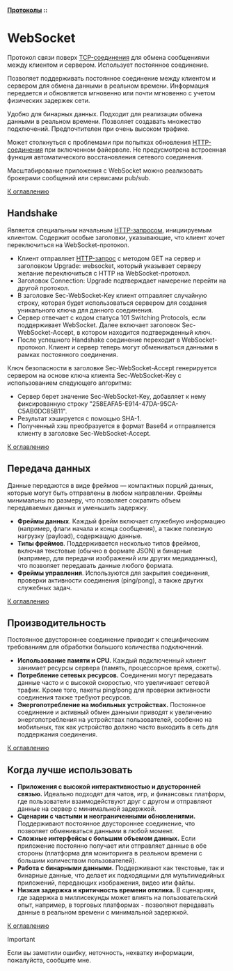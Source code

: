 **[Протоколы](../README.md#protocols) ::**
# WebSocket

Протокол связи поверх [TCP-соединения](tcp-ip.md) для обмена сообщениями между клиентом и сервером. Использует постоянное соединение.

Позволяет поддерживать постоянное соединение между клиентом и сервером для обмена данными в реальном времени. Информация передается и обновляется мгновенно или почти мгновенно с учетом физических задержек сети.

Удобно для бинарных данных. Подходит для реализации обмена данными в реальном времени. Позволяет создавать множество подключений. Предпочтителен при очень высоком трафике. 

Может столкнуться с проблемами при попытках обновления [HTTP-соединения](http.md) при включенном файерволе. Не предусмотрена встроенная функция автоматического восстановления сетевого соединения.

Масштабирование приложения с WebSocket можно реализовать брокерами сообщений или сервисами pub/sub.

[К оглавлению](../README.md#protocols)

## Handshake

Является специальным начальным [HTTP-запросом](http.md), инициируемым клиентом. Содержит особые заголовки, указывающие, что клиент хочет переключиться на WebSocket-протокол.

- Клиент отправляет [HTTP-запрос](http.md) с методом GET на сервер и заголовком Upgrade: websocket, который указывает серверу желание переключиться с HTTP на WebSocket-протокол.
- Заголовок Connection: Upgrade подтверждает намерение перейти на другой протокол.
- В заголовке Sec-WebSocket-Key клиент отправляет случайную строку, которая будет использоваться сервером для создания уникального ключа для данного соединения.
- Сервер отвечает с кодом статуса 101 Switching Protocols, если поддерживает WebSocket. Далее включает заголовок Sec-WebSocket-Accept, в котором находится подтвержденный ключ.
- После успешного Handshake соединение переходит в WebSocket-протокол. Клиент и сервер теперь могут обмениваться данными в рамках постоянного соединения.

Ключ безопасности в заголовке Sec-WebSocket-Accept генерируется сервером на основе ключа клиента Sec-WebSocket-Key с использованием следующего алгоритма:
- Сервер берет значение Sec-WebSocket-Key, добавляет к нему фиксированную строку "258EAFA5-E914-47DA-95CA-C5AB0DC85B11".
- Результат хэшируется с помощью SHA-1.
- Полученный хэш преобразуется в формат Base64 и отправляется клиенту в заголовке Sec-WebSocket-Accept.

[К оглавлению](../README.md#protocols)

## Передача данных

Данные передаются в виде фреймов — компактных порций данных, которые могут быть отправлены в любом направлении. Фреймы минимальны по размеру, что позволяет сократить объем передаваемых данных и уменьшить задержку.

- **Фреймы данных**. Каждый фрейм включает служебную информацию (например, флаги начала и конца сообщения), а также полезную нагрузку (payload), содержащую данные.
- **Типы фреймов**. Поддерживается несколько типов фреймов, включая текстовые (обычно в формате JSON) и бинарные (например, для передачи изображений или других медиаданных), что позволяет передавать данные любого формата.
- **Фреймы управления**. Используются для закрытия соединения, проверки активности соединения (ping/pong), а также других служебных задач.

[К оглавлению](../README.md#protocols)

## Производительность

Постоянное двустороннее соединение приводит к специфическим требованиям для обработки большого количества подключений.
- **Использование памяти и CPU.** Каждый подключенный клиент занимает ресурсы сервера (память, процессорное время, сокеты).
- **Потребление сетевых ресурсов.** Соединения могут передавать данные часто и с высокой скоростью, что увеличивает сетевой трафик. Кроме того, пакеты ping/pong для проверки активности соединения также требуют ресурсов.
- **Энергопотребление на мобильных устройствах.** Постоянное соединение и активный обмен данными приводят к увеличению энергопотребления на устройствах пользователей, особенно на мобильных, так как устройство должно часто выходить в сеть для поддержания соединения.

[К оглавлению](../README.md#protocols)

## Когда лучше использовать

- **Приложения с высокой интерактивностью и двусторонней связью.** Идеально подходят для чатов, игр, и финансовых платформ, где пользователи взаимодействуют друг с другом и отправляют данные на сервер с минимальной задержкой.
- **Сценарии с частыми и неограниченными обновлениями.** Поддерживают постоянное двустороннее соединение, что позволяет обмениваться данными в любой момент.
- **Сложные интерфейсы с большим объемом данных.** Если приложение постоянно получает или отправляет данные в обе стороны (платформа для мониторинга в реальном времени с большим количеством пользователей).
- **Работа с бинарными данными.** Поддерживают как текстовые, так и бинарные данные, что делает их подходящими для мультимедийных приложений, передающих изображения, видео или файлы.
- **Низкая задержка и критичность времени отклика.** В сценариях, где задержка в миллисекунды может влиять на пользовательский опыт, например, в торговых платформах - позволяют передавать данные в реальном времени с минимальной задержкой.

[К оглавлению](../README.md#protocols)

> [!IMPORTANT]
> Если вы заметили ошибку, неточность, нехватку информации, пожалуйста, сообщите мне.

